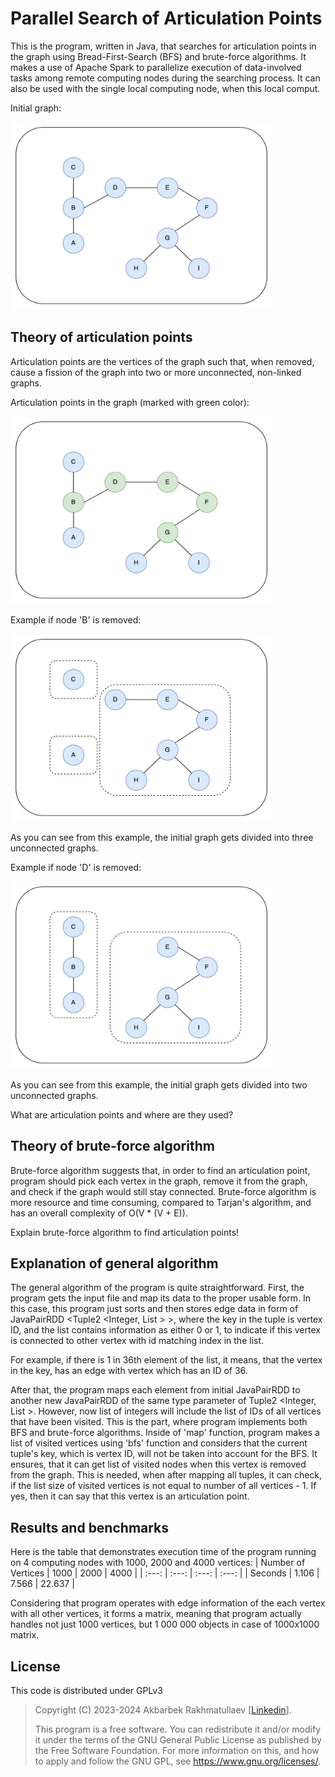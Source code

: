 # Parallel Search of Articulation Points
This is the program, written in Java, that searches for articulation points in the graph using Bread-First-Search (BFS) and brute-force algorithms. It makes a use of Apache Spark to parallelize execution of data-involved tasks among remote computing nodes during the searching process. It can also be used with the single local computing node, when this local comput.

<div class="img-with-text">
    <p>Initial graph:</p>
    <img src="https://github.com/A-Rakhmatullaev/Parallel-Articulation-Points/blob/main/readme/initial.png" alt="initial" width="420" height="300"/>
</div>

## Theory of articulation points
Articulation points are the vertices of the graph such that, when removed, cause a fission of the graph into two or more unconnected, non-linked graphs.

<div class="img-with-text">
    <p>Articulation points in the graph (marked with green color):</p>
    <img src="https://github.com/A-Rakhmatullaev/Parallel-Articulation-Points/blob/main/readme/initial_points.png" alt="initial_points" width="420" height="300"/>
</div>

<div class="img-with-text">
    <p>Example if node 'B' is removed:</p>
    <img src="https://github.com/A-Rakhmatullaev/Parallel-Articulation-Points/blob/main/readme/b_removed.png" alt="b_removed" width="420" height="300"/>
</div>

As you can see from this example, the initial graph gets divided into three unconnected graphs.

<div class="img-with-text">
    <p>Example if node 'D' is removed:</p>
    <img src="https://github.com/A-Rakhmatullaev/Parallel-Articulation-Points/blob/main/readme/d_removed.png" alt="d_removed" width="420" height="300"/>
</div>

As you can see from this example, the initial graph gets divided into two unconnected graphs.

What are articulation points and where are they used?


## Theory of brute-force algorithm
Brute-force algorithm suggests that, in order to find an articulation point, program should pick each vertex in the graph, remove it from the graph, and check if the graph would still stay connected. Brute-force algorithm is more resource and time consuming, compared to Tarjan's algorithm, and has an overall complexity of O(V * (V + E)).

Explain brute-force algorithm to find articulation points!

## Explanation of general algorithm
The general algorithm of the program is quite straightforward. First, the program gets the input file and map its data to the proper usable form. In this case, this program just sorts and then stores edge data in form of JavaPairRDD <Tuple2 <Integer, List <Integer> > >, where the key in the tuple is vertex ID, and the list contains information as either 0 or 1, to indicate if this vertex is connected to other vertex with id matching index in the list.

For example, if there is 1 in 36th element of the list, it means, that the vertex in the key, has an edge with vertex which has an ID of 36.

After that, the program maps each element from initial JavaPairRDD to another new JavaPairRDD of the same type parameter of Tuple2 <Integer, List <Integer> >. However, now list of integers will include the list of IDs of all vertices that have been visited. This is the part, where program implements both BFS and brute-force algorithms. Inside of 'map' function, program makes a list of visited vertices using 'bfs' function and considers that the current tuple's key, which is vertex ID, will not be taken into account for the BFS. It ensures, that it can get list of visited nodes when this vertex is removed from the graph. This is needed, when after mapping all tuples, it can check, if the list size of visited vertices is not equal to number of all vertices - 1. If yes, then it can say that this vertex is an articulation point. 

## Results and benchmarks
Here is the table that demonstrates execution time of the program running on 4 computing nodes with 1000, 2000 and 4000 vertices:
| Number of Vertices | 1000    | 2000    | 4000    |
| :---:              | :---:   | :---:   | :---:   |
| Seconds            | 1.106   | 7.566   | 22.637  |

Considering that program operates with edge information of the each vertex with all other vertices, it forms a matrix, meaning that program actually handles not just 1000 vertices, but 1 000 000 objects in case of 1000x1000 matrix.

## License
This code is distributed under GPLv3

> Copyright (C) 2023-2024 Akbarbek Rakhmatullaev [[Linkedin](https://www.linkedin.com/in/a-rakhmatullaev/)].
> 
> This program is a free software.
> You can redistribute it and/or modify it under the terms of the GNU General Public License as published by the Free Software Foundation.
> For more information on this, and how to apply and follow the GNU GPL, see <https://www.gnu.org/licenses/>.
